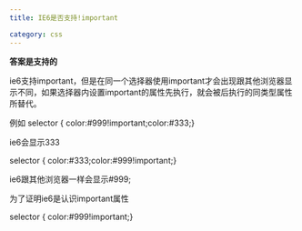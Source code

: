 ```yaml
---
title: IE6是否支持!important

category: css
---
```

<strong>答案是支持的</strong>

ie6支持important，但是在同一个选择器使用important才会出现跟其他浏览器显示不同，如果选择器内设置important的属性先执行，就会被后执行的同类型属性所替代。

例如 selector { color:#999!important;color:#333;}

ie6会显示333

selector { color:#333;color:#999!important;}

ie6跟其他浏览器一样会显示#999;

为了证明ie6是认识important属性

selector { color:#999!important;}
